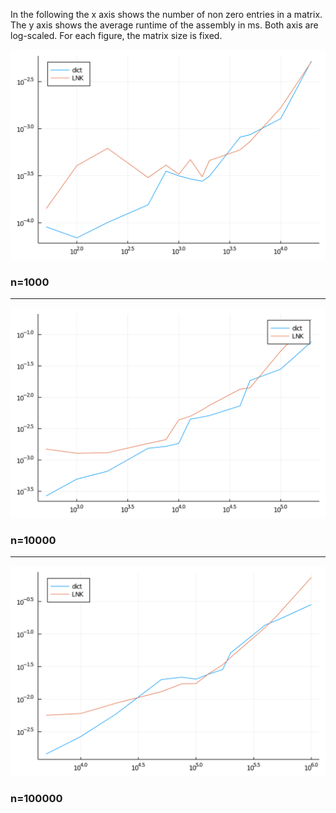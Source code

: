 In the following the x axis shows the number of non zero entries in a matrix. 
The y axis shows the average runtime of the assembly in ms.
Both axis are log-scaled. 
For each figure, the matrix size is fixed.

![n=1000](runtime_over_nnz_m1000.svg)
### n=1000
---

![n=10000](runtime_over_nnz_m10000.svg)
### n=10000
---

![n=100000](runtime_over_nnz_m100000.svg)
### n=100000
